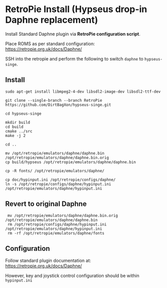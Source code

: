 # RetroPie Install (Hypseus drop-in Daphne replacement)

Install Standard Daphne plugin via **RetroPie configuration script**.

Place ROMS as per standard configuration: https://retropie.org.uk/docs/Daphne/

SSH into the retropie and perform the following to switch `daphne` to `hypseus-singe`.


## Install

    sudo apt-get install libmpeg2-4-dev libsdl2-image-dev libsdl2-ttf-dev

    git clone --single-branch --branch RetroPie https://github.com/DirtBagXon/hypseus-singe.git

    cd hypseus-singe

    mkdir build
    cd build
    cmake ../src
    make -j 2

    cd ..

    mv /opt/retropie/emulators/daphne/daphne.bin /opt/retropie/emulators/daphne/daphne.bin.orig
    cp build/hypseus /opt/retropie/emulators/daphne/daphne.bin

    cp -R fonts/ /opt/retropie/emulators/daphne/

    cp doc/hypinput.ini /opt/retropie/configs/daphne/
    ln -s /opt/retropie/configs/daphne/hypinput.ini /opt/retropie/emulators/daphne/hypinput.ini


## Revert to original Daphne

     mv /opt/retropie/emulators/daphne/daphne.bin.orig /opt/retropie/emulators/daphne/daphne.bin
     rm /opt/retropie/configs/daphne/hypinput.ini /opt/retropie/emulators/daphne/hypinput.ini
     rm -rf /opt/retropie/emulators/daphne/fonts


## Configuration

Follow standard plugin documentation at: https://retropie.org.uk/docs/Daphne/

However, key and joystick control configuration should be within `hypinput.ini`
